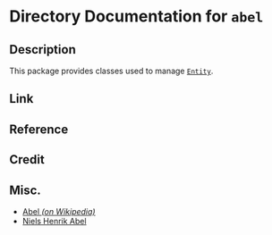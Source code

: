 # Directory Documentation for `abel`

## Description
This package provides classes used to manage [`Entity`](./Entity.java).

## Link

## Reference

## Credit

## Misc.
- [Abel _(on Wikipedia)_](https://en.wikipedia.org/wiki/Abel_(disambiguation))
- [Niels Henrik Abel](https://en.wikipedia.org/wiki/Niels_Henrik_Abel)

